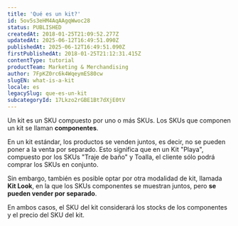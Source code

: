 ```yaml
---
title: 'Qué es un kit?'
id: 5ov5s3eHM4AqAAgqWwoc28
status: PUBLISHED
createdAt: 2018-01-25T21:09:52.277Z
updatedAt: 2025-06-12T16:49:51.090Z
publishedAt: 2025-06-12T16:49:51.090Z
firstPublishedAt: 2018-01-25T21:12:31.415Z
contentType: tutorial
productTeam: Marketing & Merchandising
author: 7FpKZ0rc6k4WqeymES80cw
slugEN: what-is-a-kit
locale: es
legacySlug: que-es-un-kit
subcategoryId: 17Lkzo2rGBE1Bt7dXjE0tV
---
```


Un kit es un SKU compuesto por uno o más SKUs. Los SKUs que componen un kit se llaman __componentes__.

En un kit estándar, los productos se venden juntos, es decir, no se pueden poner a la venta por separado. Esto significa que en un Kit "Playa", compuesto por los SKUs "Traje de baño" y Toalla, el cliente sólo podrá comprar los SKUs en conjunto.

Sin embargo, también es posible optar por otra modalidad de kit, llamada __Kit Look__, en la que los SKUs componentes se muestran juntos, pero __se pueden vender por separado__.

En ambos casos, el SKU del kit considerará los stocks de los componentes y el precio del SKU del kit.
